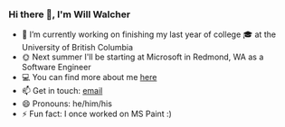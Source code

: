 ### Hi there 👋, I'm Will Walcher

- 🔭 I’m currently working on finishing my last year of college 🎓 at the University of British Columbia 
- 🌞 Next summer I'll be starting at Microsoft in Redmond, WA as a Software Engineer
- 💻 You can find more about me [here](https://www.williamwalcher.xyz)
- 📫 Get in touch: [email](mailto:will.walcher@gmail.com)
- 😄 Pronouns: he/him/his
- ⚡ Fun fact: I once worked on MS Paint :)
